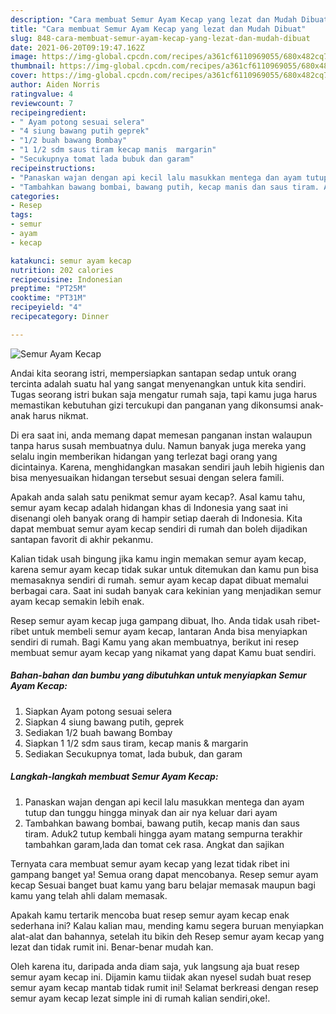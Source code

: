 ```yaml
---
description: "Cara membuat Semur Ayam Kecap yang lezat dan Mudah Dibuat"
title: "Cara membuat Semur Ayam Kecap yang lezat dan Mudah Dibuat"
slug: 848-cara-membuat-semur-ayam-kecap-yang-lezat-dan-mudah-dibuat
date: 2021-06-20T09:19:47.162Z
image: https://img-global.cpcdn.com/recipes/a361cf6110969055/680x482cq70/semur-ayam-kecap-foto-resep-utama.jpg
thumbnail: https://img-global.cpcdn.com/recipes/a361cf6110969055/680x482cq70/semur-ayam-kecap-foto-resep-utama.jpg
cover: https://img-global.cpcdn.com/recipes/a361cf6110969055/680x482cq70/semur-ayam-kecap-foto-resep-utama.jpg
author: Aiden Norris
ratingvalue: 4
reviewcount: 7
recipeingredient:
- " Ayam potong sesuai selera"
- "4 siung bawang putih geprek"
- "1/2 buah bawang Bombay"
- "1 1/2 sdm saus tiram kecap manis  margarin"
- "Secukupnya tomat lada bubuk dan garam"
recipeinstructions:
- "Panaskan wajan dengan api kecil lalu masukkan mentega dan ayam tutup dan tunggu hingga minyak dan air nya keluar dari ayam"
- "Tambahkan bawang bombai, bawang putih, kecap manis dan saus tiram. Aduk2 tutup kembali hingga ayam matang sempurna terakhir tambahkan garam,lada dan tomat cek rasa. Angkat dan sajikan"
categories:
- Resep
tags:
- semur
- ayam
- kecap

katakunci: semur ayam kecap 
nutrition: 202 calories
recipecuisine: Indonesian
preptime: "PT25M"
cooktime: "PT31M"
recipeyield: "4"
recipecategory: Dinner

---
```



![Semur Ayam Kecap](https://img-global.cpcdn.com/recipes/a361cf6110969055/680x482cq70/semur-ayam-kecap-foto-resep-utama.jpg)

Andai kita seorang istri, mempersiapkan santapan sedap untuk orang tercinta adalah suatu hal yang sangat menyenangkan untuk kita sendiri. Tugas seorang istri bukan saja mengatur rumah saja, tapi kamu juga harus memastikan kebutuhan gizi tercukupi dan panganan yang dikonsumsi anak-anak harus nikmat.

Di era  saat ini, anda memang dapat memesan panganan instan walaupun tanpa harus susah membuatnya dulu. Namun banyak juga mereka yang selalu ingin memberikan hidangan yang terlezat bagi orang yang dicintainya. Karena, menghidangkan masakan sendiri jauh lebih higienis dan bisa menyesuaikan hidangan tersebut sesuai dengan selera famili. 



Apakah anda salah satu penikmat semur ayam kecap?. Asal kamu tahu, semur ayam kecap adalah hidangan khas di Indonesia yang saat ini disenangi oleh banyak orang di hampir setiap daerah di Indonesia. Kita dapat membuat semur ayam kecap sendiri di rumah dan boleh dijadikan santapan favorit di akhir pekanmu.

Kalian tidak usah bingung jika kamu ingin memakan semur ayam kecap, karena semur ayam kecap tidak sukar untuk ditemukan dan kamu pun bisa memasaknya sendiri di rumah. semur ayam kecap dapat dibuat memalui berbagai cara. Saat ini sudah banyak cara kekinian yang menjadikan semur ayam kecap semakin lebih enak.

Resep semur ayam kecap juga gampang dibuat, lho. Anda tidak usah ribet-ribet untuk membeli semur ayam kecap, lantaran Anda bisa menyiapkan sendiri di rumah. Bagi Kamu yang akan membuatnya, berikut ini resep membuat semur ayam kecap yang nikamat yang dapat Kamu buat sendiri.

<!--inarticleads1-->

##### Bahan-bahan dan bumbu yang dibutuhkan untuk menyiapkan Semur Ayam Kecap:

1. Siapkan  Ayam potong sesuai selera
1. Siapkan 4 siung bawang putih, geprek
1. Sediakan 1/2 buah bawang Bombay
1. Siapkan 1 1/2 sdm saus tiram, kecap manis &amp; margarin
1. Sediakan Secukupnya tomat, lada bubuk, dan garam




<!--inarticleads2-->

##### Langkah-langkah membuat Semur Ayam Kecap:

1. Panaskan wajan dengan api kecil lalu masukkan mentega dan ayam tutup dan tunggu hingga minyak dan air nya keluar dari ayam
1. Tambahkan bawang bombai, bawang putih, kecap manis dan saus tiram. Aduk2 tutup kembali hingga ayam matang sempurna terakhir tambahkan garam,lada dan tomat cek rasa. Angkat dan sajikan




Ternyata cara membuat semur ayam kecap yang lezat tidak ribet ini gampang banget ya! Semua orang dapat mencobanya. Resep semur ayam kecap Sesuai banget buat kamu yang baru belajar memasak maupun bagi kamu yang telah ahli dalam memasak.

Apakah kamu tertarik mencoba buat resep semur ayam kecap enak sederhana ini? Kalau kalian mau, mending kamu segera buruan menyiapkan alat-alat dan bahannya, setelah itu bikin deh Resep semur ayam kecap yang lezat dan tidak rumit ini. Benar-benar mudah kan. 

Oleh karena itu, daripada anda diam saja, yuk langsung aja buat resep semur ayam kecap ini. Dijamin kamu tiidak akan nyesel sudah buat resep semur ayam kecap mantab tidak rumit ini! Selamat berkreasi dengan resep semur ayam kecap lezat simple ini di rumah kalian sendiri,oke!.

